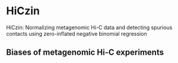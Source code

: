 # HiCzin
HiCzin: Normalizing metagenomic Hi-C data and detecting spurious contacts using zero-inflated negative binomial regression

## Biases of metagenomic Hi-C experiments
